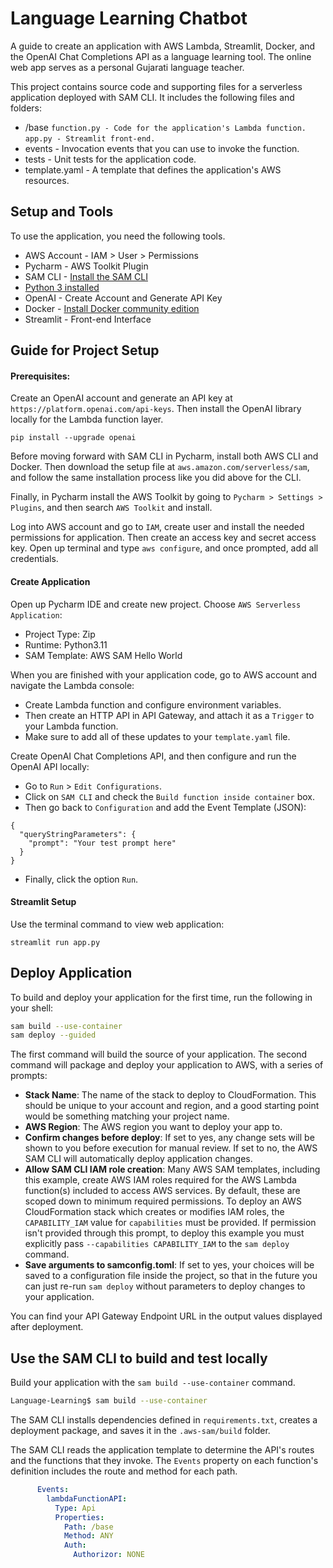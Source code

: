 # Language Learning Chatbot
A guide to create an application with AWS Lambda, Streamlit, Docker, and the OpenAI Chat Completions API as a language learning tool. The online web app serves as a personal Gujarati language teacher.

This project contains source code and supporting files for a serverless application deployed with SAM CLI. It includes the following files and folders:

* /base
  `function.py - Code for the application's Lambda function.`
  `app.py - Streamlit front-end.`
* events - Invocation events that you can use to invoke the function.
* tests - Unit tests for the application code. 
* template.yaml - A template that defines the application's AWS resources.

## Setup and Tools
To use the application, you need the following tools.

* AWS Account - IAM > User > Permissions
* Pycharm - AWS Toolkit Plugin
* SAM CLI - [Install the SAM CLI](https://docs.aws.amazon.com/serverless-application-model/latest/developerguide/serverless-sam-cli-install.html)
* [Python 3 installed](https://www.python.org/downloads/)
* OpenAI - Create Account and Generate API Key
* Docker - [Install Docker community edition](https://hub.docker.com/search/?type=edition&offering=community)
* Streamlit - Front-end Interface

## Guide for Project Setup

#### Prerequisites:
Create an OpenAI account and generate an API key at `https://platform.openai.com/api-keys`. Then install the OpenAI library locally for the Lambda function layer. 
```console
pip install --upgrade openai
```
Before moving forward with SAM CLI in Pycharm, install both AWS CLI and Docker. Then download the setup file at `aws.amazon.com/serverless/sam`, and follow the same installation process like you did above for the CLI.

Finally, in Pycharm install the AWS Toolkit by going to `Pycharm > Settings > Plugins`, and then search `AWS Toolkit` and install.

Log into AWS account and go to `IAM`, create user and install the needed permissions for application. Then create an access key and secret access key. Open up terminal and type `aws configure`, and once prompted, add all credentials.

#### Create Application
Open up Pycharm IDE and create new project. Choose `AWS Serverless Application`:
* Project Type: Zip
* Runtime: Python3.11
* SAM Template: AWS SAM Hello World

When you are finished with your application code, go to AWS account and navigate the Lambda console:
* Create Lambda function and configure environment variables.
* Then create an HTTP API in API Gateway, and attach it as a `Trigger` to your Lambda function.
* Make sure to add all of these updates to your `template.yaml` file.

Create OpenAI Chat Completions API, and then configure and run the OpenAI API locally:
* Go to `Run` > `Edit Configurations`.
* Click on `SAM CLI` and check the `Build function inside container` box.
* Then go back to `Configuration` and add the Event Template (JSON):
```console
{
  "queryStringParameters": {
    "prompt": "Your test prompt here"
  }
}
```
* Finally, click the option `Run`.

#### Streamlit Setup

Use the terminal command to view web application:
```console
streamlit run app.py
```

## Deploy Application

To build and deploy your application for the first time, run the following in your shell:

```bash
sam build --use-container
sam deploy --guided
```

The first command will build the source of your application. The second command will package and deploy your application to AWS, with a series of prompts:

* **Stack Name**: The name of the stack to deploy to CloudFormation. This should be unique to your account and region, and a good starting point would be something matching your project name.
* **AWS Region**: The AWS region you want to deploy your app to.
* **Confirm changes before deploy**: If set to yes, any change sets will be shown to you before execution for manual review. If set to no, the AWS SAM CLI will automatically deploy application changes.
* **Allow SAM CLI IAM role creation**: Many AWS SAM templates, including this example, create AWS IAM roles required for the AWS Lambda function(s) included to access AWS services. By default, these are scoped down to minimum required permissions. To deploy an AWS CloudFormation stack which creates or modifies IAM roles, the `CAPABILITY_IAM` value for `capabilities` must be provided. If permission isn't provided through this prompt, to deploy this example you must explicitly pass `--capabilities CAPABILITY_IAM` to the `sam deploy` command.
* **Save arguments to samconfig.toml**: If set to yes, your choices will be saved to a configuration file inside the project, so that in the future you can just re-run `sam deploy` without parameters to deploy changes to your application.

You can find your API Gateway Endpoint URL in the output values displayed after deployment.

## Use the SAM CLI to build and test locally

Build your application with the `sam build --use-container` command.

```bash
Language-Learning$ sam build --use-container
```

The SAM CLI installs dependencies defined in `requirements.txt`, creates a deployment package, and saves it in the `.aws-sam/build` folder.

The SAM CLI reads the application template to determine the API's routes and the functions that they invoke. The `Events` property on each function's definition includes the route and method for each path.

```yaml
      Events:
        lambdaFunctionAPI:
          Type: Api
          Properties:
            Path: /base
            Method: ANY
            Auth:
              Authorizor: NONE
```
